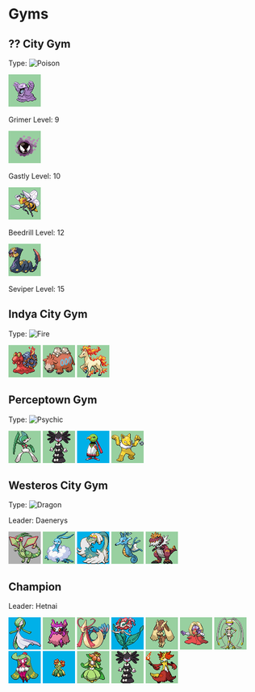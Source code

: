# Gyms

## ?? City Gym

Type: ![Poison](../graphics/types/poison.png)

![grimer](../graphics/pokemon/grimer/front.png)

Grimer
Level: 9

![gastly](../graphics/pokemon/gastly/front.png)

Gastly
Level: 10

![beedrill](../graphics/pokemon/beedrill/front.png)

Beedrill
Level: 12

![seviper](../graphics/pokemon/seviper/front.png)

Seviper
Level: 15

## Indya City Gym

Type: ![Fire](../graphics/types/fire.png)


![magcargo](../graphics/pokemon/magcargo/front.png)
![camerupt](../graphics/pokemon/camerupt/front.png)
![rapidash](../graphics/pokemon/rapidash/front.png) 

## Perceptown Gym

Type: ![Psychic](../graphics/types/psychic.png)


![gallade](../graphics/pokemon/gallade/front.png)
![gothitelle](../graphics/pokemon/gothitelle/front.png)
![xatu](../graphics/pokemon/xatu/front.png)
![hypno](../graphics/pokemon/hypno/front.png)


## Westeros City Gym

Type: ![Dragon](../graphics/types/dragon.png)

Leader: Daenerys

![flygon](../graphics/pokemon/flygon/front.png)
![altaria](../graphics/pokemon/altaria/front.png)
![drampa](../graphics/pokemon/drampa/front.png)
![kingdra](../graphics/pokemon/kingdra/front.png)
![tyrantrum](../graphics/pokemon/tyrantrum/front.png)

## Champion

Leader: Hetnai

![gardevoir](../graphics/pokemon/gardevoir/front.png)
![aromatisse](../graphics/pokemon/aromatisse/front.png)
![milotic](../graphics/pokemon/milotic/front.png)
![florges](../graphics/pokemon/florges/front.png)
![lopunny](../graphics/pokemon/lopunny/front.png)
![jynx](../graphics/pokemon/jynx/front.png)
![pheromosa](../graphics/pokemon/pheromosa/front.png)
![tsareena](../graphics/pokemon/tsareena/front.png)
![bellossom](../graphics/pokemon/bellossom/front.png)
![lilligant](../graphics/pokemon/lilligant/front.png)
![gothitelle](../graphics/pokemon/gothitelle/front.png)
![delphox](../graphics/pokemon/delphox/front.png)